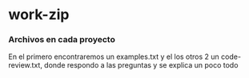 # work-zip

### Archivos en cada proyecto

En el primero encontraremos un examples.txt y el los otros 2 un code-review.txt, donde respondo a las preguntas y se explica un poco todo
